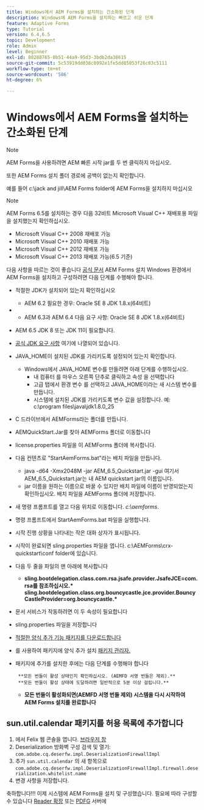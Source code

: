 ```yaml
---
title: Windows에서 AEM Forms을 설치하는 간소화된 단계
description: Windows에 AEM Forms을 설치하는 빠르고 쉬운 단계
feature: Adaptive Forms
type: Tutorial
version: 6.4,6.5
topic: Development
role: Admin
level: Beginner
exl-id: 80288765-0b51-44a9-95d3-3bdb2da38615
source-git-commit: 5c53919dd038c0992e1fe5dd85053f26c03c5111
workflow-type: tm+mt
source-wordcount: '586'
ht-degree: 6%

---
```


# Windows에서 AEM Forms을 설치하는 간소화된 단계

>[!NOTE]
>
>AEM Forms을 사용하려면 AEM 빠른 시작 jar를 두 번 클릭하지 마십시오.
>
>또한 AEM Forms 설치 폴더 경로에 공백이 없는지 확인합니다.
>
>예를 들어 c:\jack and jill\AEM Forms folder에 AEM Forms을 설치하지 마십시오

>[!NOTE]
>
>AEM Forms 6.5를 설치하는 경우 다음 32비트 Microsoft Visual C++ 재배포용 파일을 설치했는지 확인하십시오.
>
>* Microsoft Visual C++ 2008 재배포 가능
>* Microsoft Visual C++ 2010 재배포 가능
>* Microsoft Visual C++ 2012 재배포 가능
>* Microsoft Visual C++ 2013 재배포 가능(6.5 기준)


다음 사항을 따르는 것이 좋습니다 [공식 문서](https://helpx.adobe.com/kr/experience-manager/6-3/forms/using/installing-configuring-aem-forms-osgi.html) AEM Forms 설치 Windows 환경에서 AEM Forms을 설치하고 구성하려면 다음 단계를 수행해야 합니다.

* 적절한 JDK가 설치되어 있는지 확인하십시오
   * AEM 6.2 필요한 경우: Oracle SE 8 JDK 1.8.x(64비트)
* 
   * AEM 6.3과 AEM 6.4 다음 요구 사항: Oracle SE 8 JDK 1.8.x(64비트)
* AEM 6.5 JDK 8 또는 JDK 11이 필요합니다.
* [공식 JDK 요구 사항](https://experienceleague.adobe.com/docs/experience-manager-65/deploying/introduction/technical-requirements.html?lang=ko) 여기에 나열되어 있습니다.
* JAVA_HOME이 설치된 JDK를 가리키도록 설정되어 있는지 확인합니다.
   * Windows에서 JAVA_HOME 변수를 만들려면 아래 단계를 수행하십시오.
      * 내 컴퓨터 를 마우스 오른쪽 단추로 클릭하고 속성 을 선택합니다
      * 고급 탭에서 환경 변수 를 선택하고 JAVA_HOME이라는 새 시스템 변수를 만듭니다.
      * 시스템에 설치된 JDK를 가리키도록 변수 값을 설정합니다. 예: c:\program files\java\jdk1.8.0_25

* C 드라이브에서 AEMForms라는 폴더를 만듭니다.
* AEMQuickStart.Jar를 찾아 AEMForms 폴더로 이동합니다
* license.properties 파일을 이 AEMForms 폴더에 복사합니다.
* 다음 컨텐츠로 &quot;StartAemForms.bat&quot;라는 배치 파일을 만듭니다.
   * java -d64 -Xmx2048M -jar AEM_6.5_Quickstart.jar -gui 여기서 AEM_6.5_Quickstart.jar는 내 AEM quickstart jar의 이름입니다.
   * jar 이름을 원하는 이름으로 바꿀 수 있지만 배치 파일에 이름이 반영되었는지 확인하십시오. 배치 파일을 AEMForms 폴더에 저장합니다.

* 새 명령 프롬프트를 열고 다음 위치로 이동합니다. _c:\aemforms_.

* 명령 프롬프트에서 StartAemForms.bat 파일을 실행합니다.

* 시작 진행 상황을 나타내는 작은 대화 상자가 표시됩니다.

* 시작이 완료되면 sling.properties 파일을 엽니다. c:\AEMForms\crx-quickstart\conf folder에 있습니다.

* 다음 두 줄을 파일의 맨 아래에 복사합니다
   * **sling.bootdelegation.class.com.rsa.jsafe.provider.JsafeJCE=com.rsa를 참조하십시오.&#42;** **sling.bootdelegation.class.org.bouncycastle.jce.provider.BouncyCastleProvider=org.bouncycastle.&#42;**
* 문서 서비스가 작동하려면 이 두 속성이 필요합니다
* sling.properties 파일을 저장합니다
* [적절한 양식 추가 기능 패키지를 다운로드합니다](https://experienceleague.adobe.com/docs/experience-manager-release-information/aem-release-updates/forms-updates/aem-forms-releases.html?lang=en)
* 를 사용하여 패키지에 양식 추가 설치 [패키지 관리자.](http://localhost:4502/crx/packmgr/index.jsp)
* 패키지에 추가를 설치한 후에는 다음 단계를 수행해야 합니다

       **모든 번들이 활성 상태인지 확인하십시오. (AEMFD 서명 번들은 제외).**
       **모든 번들이 활성 상태에 도달하려면 일반적으로 5분 이상 걸립니다.**
   
   * **모든 번들이 활성화되면(AEMFD 서명 번들 제외) 시스템을 다시 시작하여 AEM Forms 설치를 완료합니다**

## sun.util.calendar 패키지를 허용 목록에 추가합니다

1. 에서 Felix 웹 콘솔을 엽니다. [브라우저 창](http://localhost:4502/system/console/configMgr)
2. Deserialization 방화벽 구성 검색 및 열기: `com.adobe.cq.deserfw.impl.DeserializationFirewallImpl`
3. 추가 `sun.util.calendar` 의 새 항목으로 `com.adobe.cq.deserfw.impl.DeserializationFirewallImpl.firewall.deserialization.whitelist.name`
4. 변경 사항을 저장합니다.

축하합니다!!! 이제 시스템에 AEM Forms을 설치 및 구성했습니다.
필요에 따라 구성할 수 있습니다  [Reader 확장](https://experienceleague.adobe.com/docs/experience-manager-learn/forms/document-services/configuring-reader-extension-osgi.html?lang=en) 또는 [ PDFG](https://experienceleague.adobe.com/docs/experience-manager-64/forms/install-aem-forms/osgi-installation/install-configure-document-services.html?lang=ko) 서버에
